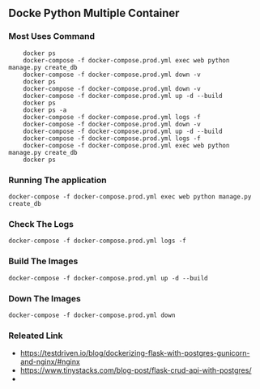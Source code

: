 ## Docke Python Multiple Container  

### Most Uses Command    
  
```
    docker ps 
    docker-compose -f docker-compose.prod.yml exec web python manage.py create_db 
    docker-compose -f docker-compose.prod.yml down -v 
    docker ps
    docker-compose -f docker-compose.prod.yml down -v
    docker-compose -f docker-compose.prod.yml up -d --build
    docker ps
    docker ps -a
    docker-compose -f docker-compose.prod.yml logs -f
    docker-compose -f docker-compose.prod.yml down -v
    docker-compose -f docker-compose.prod.yml up -d --build
    docker-compose -f docker-compose.prod.yml logs -f
    docker-compose -f docker-compose.prod.yml exec web python manage.py create_db
    docker ps
  ```

### Running The application  

  ```shell
  docker-compose -f docker-compose.prod.yml exec web python manage.py create_db
  ```
  
### Check The Logs 

  ```shell
  docker-compose -f docker-compose.prod.yml logs -f
  ```
  
### Build The Images
  ```shell
  docker-compose -f docker-compose.prod.yml up -d --build
  ```

### Down The Images
  ```shell
  docker-compose -f docker-compose.prod.yml down 
  ```
### Releated Link

* https://testdriven.io/blog/dockerizing-flask-with-postgres-gunicorn-and-nginx/#nginx
* https://www.tinystacks.com/blog-post/flask-crud-api-with-postgres/
* 
